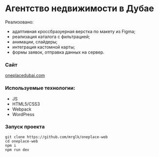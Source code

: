 # Агентство недвижимости в Дубае

Реализовано:

- адаптивная кроссбразуерная верстка по макету из Figma;
- реализация каталога с фильтрацией;
- анимации, слайдеры;
- интеграция кастомной карты;
- формы заявок, отправка данных на сервер.

### Сайт

[oneplacedubai.com](https://oneplacedubai.com/)

### Используемые технологии:

* JS
* HTML5/СSS3
* Webpack
* WordPress

### Запуск проекта

```
git clone https://github.com/mrglk/oneplace-web
cd oneplace-web
npm i
npm run dev
```
